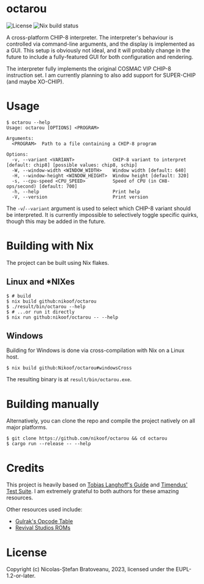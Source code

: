 # octarou
![License](https://img.shields.io/github/license/nikoof/octarou)
![Nix build status](https://github.com/nikoof/octarou/actions/workflows/build_nix.yml/badge.svg)

A cross-platform CHIP-8 interpreter. The interpreter's behaviour is controlled via command-line arguments, and the display is implemented as a GUI. This setup is obviously not ideal, and it will probably change in the future to include a fully-featured GUI for both configuration and rendering.

The interpreter fully implements the original COSMAC VIP CHIP-8 instruction set.
I am currently planning to also add support for SUPER-CHIP (and maybe XO-CHIP).

# Usage
```
$ octarou --help
Usage: octarou [OPTIONS] <PROGRAM>

Arguments:
  <PROGRAM>  Path to a file containing a CHIP-8 program

Options:
  -v, --variant <VARIANT>              CHIP-8 variant to interpret [default: chip8] [possible values: chip8, schip]
  -W, --window-width <WINDOW_WIDTH>    Window width [default: 640]
  -H, --window-height <WINDOW_HEIGHT>  Window height [default: 320]
  -s, --cpu-speed <CPU_SPEED>          Speed of CPU (in CH8-ops/second) [default: 700]
  -h, --help                           Print help
  -V, --version                        Print version
```

The `-v`/`--variant` argument is used to select which CHIP-8 variant should be interpreted. It is currently impossible to selectively toggle specific quirks, though this may be added in the future.

# Building with Nix
The project can be built using Nix flakes.

## Linux and \*NIXes
```shell
$ # build
$ nix build github:nikoof/octarou
$ ./result/bin/octarou --help
$ # ...or run it directly
$ nix run github:nikoof/octarou -- --help
```

## Windows
Building for Windows is done via cross-compilation with Nix on a Linux host.
```shell
$ nix build github:Nikoof/octarou#windowsCross
```
The resulting binary is at `result/bin/octarou.exe`.

# Building manually
Alternatively, you can clone the repo and compile the project natively on all major platforms.
```shell
$ git clone https://github.com/nikoof/octarou && cd octarou
$ cargo run --release -- --help
```

# Credits
This project is heavily based on [Tobias Langhoff's Guide](https://tobiasvl.github.io/blog/write-a-chip-8-emulator/) and [Timendus' Test Suite](https://github.com/Timendus/octarou-test-suite). I am extremely grateful to both authors for these amazing resources.

Other resources used include:
- [Gulrak's Opcode Table](https://octarou.gulrak.net/)
- [Revival Studios ROMs](https://github.com/kripod/octarou-roms)

# License
Copyright (c) Nicolas-Ștefan Bratoveanu, 2023, licensed under the EUPL-1.2-or-later.
